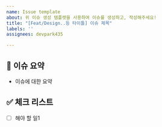 ```yaml
---
name: Issue template
about: 위 이슈 생성 템플렛을 사용하여 이슈를 생성하고, 작성해주세요!
title: "[Feat/Design..등 타이틀] 이슈 제목"
labels: ''
assignees: devpark435

---
```


## 📝 이슈 요약
<!-- 이유에 대하여 설명해주세요. -->
<!-- 아래 "이슈에 대한 요약" 은 지우고 작성해주세요.  -->
- 이슈에 대한 요약

## ✅ 체크 리스트
<!-- 해야 할 일을 적어주세요. -->
- [ ] 해야 할 일1
